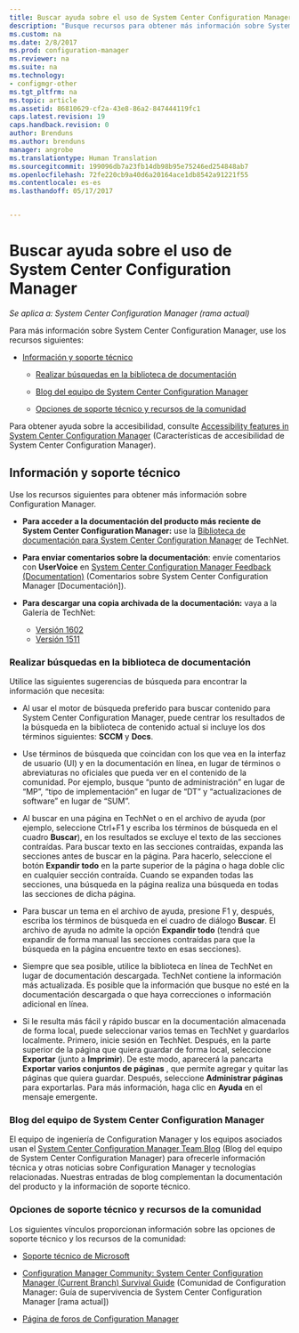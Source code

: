 ```yaml
---
title: Buscar ayuda sobre el uso de System Center Configuration Manager | Microsoft Docs
description: "Busque recursos para obtener más información sobre System Center Configuration Manager."
ms.custom: na
ms.date: 2/8/2017
ms.prod: configuration-manager
ms.reviewer: na
ms.suite: na
ms.technology:
- configmgr-other
ms.tgt_pltfrm: na
ms.topic: article
ms.assetid: 86810629-cf2a-43e8-86a2-847444119fc1
caps.latest.revision: 19
caps.handback.revision: 0
author: Brenduns
ms.author: brenduns
manager: angrobe
ms.translationtype: Human Translation
ms.sourcegitcommit: 199096db7a23fb14db98b95e75246ed254848ab7
ms.openlocfilehash: 72fe220cb9a40d6a20164ace1db8542a91221f55
ms.contentlocale: es-es
ms.lasthandoff: 05/17/2017


---
```

# <a name="find-help-for-using-system-center-configuration-manager"></a>Buscar ayuda sobre el uso de System Center Configuration Manager

*Se aplica a: System Center Configuration Manager (rama actual)*

Para más información sobre System Center Configuration Manager, use los recursos siguientes:  

-   [Información y soporte técnico](#bkmk_Info)  

    -   [Realizar búsquedas en la biblioteca de documentación](#BKMK_SearchTips)  

    -   [Blog del equipo de System Center Configuration Manager](#BKMK_ProductGroupBlog)  
    -   [Opciones de soporte técnico y recursos de la comunidad](#BKMK_SupportOptions)

  Para obtener ayuda sobre la accesibilidad, consulte [Accessibility features in System Center Configuration Manager](../../core/understand/accessibility-features.md) (Características de accesibilidad de System Center Configuration Manager).

##  <a name="bkmk_Info"></a> Información y soporte técnico  
 Use los recursos siguientes para obtener más información sobre Configuration Manager.  

-   **Para acceder a la documentación del producto más reciente de System Center Configuration Manager:** use la [Biblioteca de documentación para System Center Configuration Manager](http://go.microsoft.com/fwlink/p/?LinkId=691974) de TechNet.

-   **Para enviar comentarios sobre la documentación**: envíe comentarios con **UserVoice** en [System Center Configuration Manager Feedback (Documentation)](https://configurationmanager.uservoice.com/forums/300492-ideas/category/112371-documentation) (Comentarios sobre System Center Configuration Manager [Documentación]).  

-   **Para descargar una copia archivada de la documentación:** vaya a la Galería de TechNet:

    - [Versión 1602](https://gallery.technet.microsoft.com/documentation-for-system-ea90eaf1)
    - [Versión 1511](https://gallery.technet.microsoft.com/documentation-for-system-ea90eaf1)

###  <a name="BKMK_SearchTips"></a> Realizar búsquedas en la biblioteca de documentación  
 Utilice las siguientes sugerencias de búsqueda para encontrar la información que necesita:  

-   Al usar el motor de búsqueda preferido para buscar contenido para System Center Configuration Manager, puede centrar los resultados de la búsqueda en la biblioteca de contenido actual si incluye los dos términos siguientes: **SCCM** y **Docs**.

-   Use términos de búsqueda que coincidan con los que vea en la interfaz de usuario (UI) y en la documentación en línea, en lugar de términos o abreviaturas no oficiales que pueda ver en el contenido de la comunidad. Por ejemplo, busque “punto de administración” en lugar de “MP”, “tipo de implementación” en lugar de “DT” y “actualizaciones de software” en lugar de “SUM”.  

-   Al buscar en una página en TechNet o en el archivo de ayuda (por ejemplo, seleccione Ctrl+F1 y escriba los términos de búsqueda en el cuadro **Buscar**), en los resultados se excluye el texto de las secciones contraídas. Para buscar texto en las secciones contraídas, expanda las secciones antes de buscar en la página. Para hacerlo, seleccione el botón **Expandir todo** en la parte superior de la página o haga doble clic en cualquier sección contraída. Cuando se expanden todas las secciones, una búsqueda en la página realiza una búsqueda en todas las secciones de dicha página.  

-   Para buscar un tema en el archivo de ayuda, presione F1 y, después, escriba los términos de búsqueda en el cuadro de diálogo **Buscar**. El archivo de ayuda no admite la opción **Expandir todo** (tendrá que expandir de forma manual las secciones contraídas para que la búsqueda en la página encuentre texto en esas secciones).  

-   Siempre que sea posible, utilice la biblioteca en línea de TechNet en lugar de documentación descargada. TechNet contiene la información más actualizada. Es posible que la información que busque no esté en la documentación descargada o que haya correcciones o información adicional en línea.  

-   Si le resulta más fácil y rápido buscar en la documentación almacenada de forma local, puede seleccionar varios temas en TechNet y guardarlos localmente. Primero, inicie sesión en TechNet. Después, en la parte superior de la página que quiera guardar de forma local, seleccione **Exportar** (junto a **Imprimir**). De este modo, aparecerá la pancarta **Exportar varios conjuntos de páginas** , que permite agregar y quitar las páginas que quiera guardar. Después, seleccione **Administrar páginas** para exportarlas. Para más información, haga clic en **Ayuda** en el mensaje emergente.  

###  <a name="BKMK_ProductGroupBlog"></a> Blog del equipo de System Center Configuration Manager  
 El equipo de ingeniería de Configuration Manager y los equipos asociados usan el [System Center Configuration Manager Team Blog](http://go.microsoft.com/fwlink/?LinkId=191941) (Blog del equipo de System Center Configuration Manager) para ofrecerle información técnica y otras noticias sobre Configuration Manager y tecnologías relacionadas. Nuestras entradas de blog complementan la documentación del producto y la información de soporte técnico.  

###  <a name="BKMK_SupportOptions"></a> Opciones de soporte técnico y recursos de la comunidad  
 Los siguientes vínculos proporcionan información sobre las opciones de soporte técnico y los recursos de la comunidad:  

-   [Soporte técnico de Microsoft](http://go.microsoft.com/fwlink/?LinkId=243064)  

-   [Configuration Manager Community: System Center Configuration Manager (Current Branch) Survival Guide](http://social.technet.microsoft.com/wiki/contents/articles/33035.system-center-configuration-manager-current-branch-survival-guide.aspx ) (Comunidad de Configuration Manager: Guía de supervivencia de System Center Configuration Manager [rama actual])  

-   [Página de foros de Configuration Manager](https://social.technet.microsoft.com/Forums/en-US/home?category=ConfigMgrCB)  

